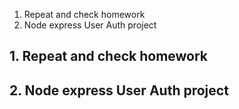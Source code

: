 1. Repeat and check homework
2. Node express User Auth project 


## 1. Repeat and check homework

## 2. Node express User Auth project 

```javascript
```

```javascript
```
